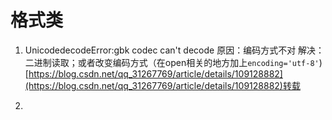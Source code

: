 # 格式类
1. UnicodedecodeError:gbk codec can't decode
	原因：编码方式不对
	解决：二进制读取；或者改变编码方式（在open相关的地方加上`encoding='utf-8'`)
	[https://blog.csdn.net/qq_31267769/article/details/109128882](https://blog.csdn.net/qq_31267769/article/details/109128882)转载

2. 